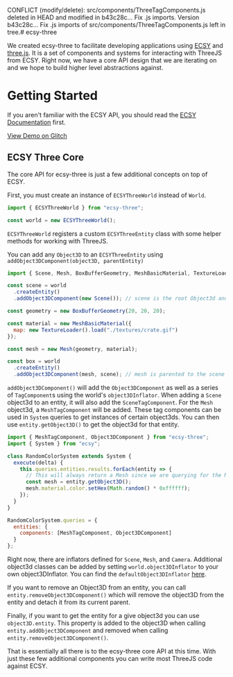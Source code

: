 CONFLICT (modify/delete): src/components/ThreeTagComponents.js deleted in HEAD and modified in b43c28c... Fix .js imports. Version b43c28c... Fix .js imports of src/components/ThreeTagComponents.js left in tree.# ecsy-three

We created ecsy-three to facilitate developing applications using [ECSY](https://ecsy.io) and [three.js](https://threejs.org). It is a set of components and systems for interacting with ThreeJS from ECSY. Right now, we have a core API design that we are iterating on and we hope to build higher level abstractions against.

# Getting Started

If you aren't familiar with the ECSY API, you should read the [ECSY Documentation](https://ecsy.io/docs) first.

[View Demo on Glitch](https://glitch.com/~ecsy-three-spinning-cube)

## ECSY Three Core

The core API for ecsy-three is just a few additional concepts on top of ECSY.

First, you must create an instance of `ECSYThreeWorld` instead of `World`.

```javascript
import { ECSYThreeWorld } from "ecsy-three";

const world = new ECSYThreeWorld();
```

`ECSYThreeWorld` registers a custom `ECSYThreeEntity` class with some helper methods for working with ThreeJS.

You can add any `Object3D` to an `ECSYThreeEntity` using `addObject3DComponent(object3D, parentEntity)`

```javascript
import { Scene, Mesh, BoxBufferGeometry, MeshBasicMaterial, TextureLoader } from "three";

const scene = world
  .createEntity()
  .addObject3DComponent(new Scene()); // scene is the root Object3d and has no parent

const geometry = new BoxBufferGeometry(20, 20, 20);

const material = new MeshBasicMaterial({
  map: new TextureLoader().load("./textures/crate.gif")
});

const mesh = new Mesh(geometry, material);

const box = world
  .createEntity()
  .addObject3DComponent(mesh, scene); // mesh is parented to the scene entity
```

`addObject3DComponent()` will add the `Object3DComponent` as well as a series of `TagComponent`s using the world's `object3DInflator`. When adding a `Scene` object3d to an entity, it will also add the `SceneTagComponent`. For the `Mesh` object3d, a `MeshTagComponent` will be added. These tag components can be used in `System` queries to get instances of certain object3ds. You can then use `entity.getObject3D()` to get the object3d for that entity.

```javascript
import { MeshTagComponent, Object3DComponent } from "ecsy-three";
import { System } from "ecsy";

class RandomColorSystem extends System {
  execute(delta) {
    this.queries.entities.results.forEach(entity => {
      // This will always return a Mesh since we are querying for the MeshTagComponent
      const mesh = entity.getObject3D();
      mesh.material.color.setHex(Math.random() * 0xffffff);
    });
  }
}

RandomColorSystem.queries = {
  entities: {
    components: [MeshTagComponent, Object3DComponent]
  }
};
```

Right now, there are inflators defined for `Scene`, `Mesh`, and `Camera`. Additional object3d classes can be added by setting `world.object3DInflator` to your own object3DInflator. You can find the `defaultObject3DInflator` [here](https://github.com/MozillaReality/ecsy-three/blob/dev/src/core/defaultObject3DInflator.js).

If you want to remove an Object3D from an entity, you can call `entity.removeObject3DComponent()` which will remove the object3D from the entity and detach it from its current parent.

Finally, if you want to get the entity for a give object3d you can use `object3D.entity`. This property is added to the object3D when calling `entity.addObject3DComponent` and removed when calling `entity.removeObject3DComponent()`.

That is essentially all there is to the ecsy-three core API at this time. With just these few additional components you can write most ThreeJS code against ECSY.
